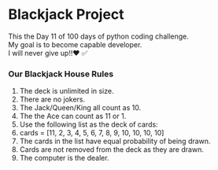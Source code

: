# Blackjack Project 

This the Day 11 of 100 days of python coding challenge.  
My goal is to become capable developer.  
I will never give up!!❤️  ✅    

### Our Blackjack House Rules

1. The deck is unlimited in size.   
2. There are no jokers.   
3. The Jack/Queen/King all count as 10.  
4. The the Ace can count as 11 or 1.  
5. Use the following list as the deck of cards:  
6. cards = [11, 2, 3, 4, 5, 6, 7, 8, 9, 10, 10, 10, 10]  
7. The cards in the list have equal probability of being drawn.  
8. Cards are not removed from the deck as they are drawn.  
9. The computer is the dealer.  